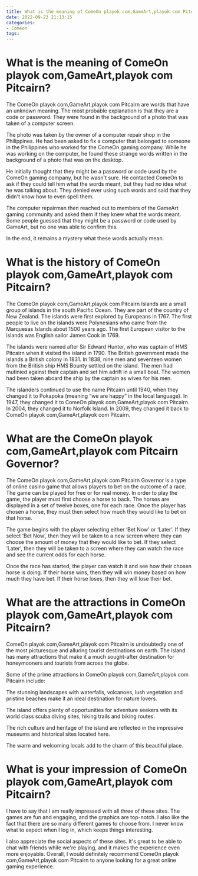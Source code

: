 ```yaml
---
title: What is the meaning of ComeOn playok com,GameArt,playok com Pitcairn
date: 2022-09-23 21:13:15
categories:
- Comeon
tags:
---
```



#  What is the meaning of ComeOn playok com,GameArt,playok com Pitcairn?

The ComeOn playok com,GameArt,playok com Pitcairn are words that have an unknown meaning. The most probable explanation is that they are a code or password. They were found in the background of a photo that was taken of a computer screen.

The photo was taken by the owner of a computer repair shop in the Philippines. He had been asked to fix a computer that belonged to someone in the Philippines who worked for the ComeOn gaming company. While he was working on the computer, he found these strange words written in the background of a photo that was on the desktop.

He initially thought that they might be a password or code used by the ComeOn gaming company, but he wasn't sure. He contacted ComeOn to ask if they could tell him what the words meant, but they had no idea what he was talking about. They denied ever using such words and said that they didn't know how to even spell them.

The computer repairman then reached out to members of the GameArt gaming community and asked them if they knew what the words meant. Some people guessed that they might be a password or code used by GameArt, but no one was able to confirm this.

In the end, it remains a mystery what these words actually mean.

#  What is the history of ComeOn playok com,GameArt,playok com Pitcairn?

The ComeOn playok com,GameArt,playok com Pitcairn Islands are a small group of islands in the south Pacific Ocean. They are part of the country of New Zealand. The islands were first explored by Europeans in 1767. The first people to live on the islands were Polynesians who came from the Marquesas Islands about 1500 years ago. The first European visitor to the islands was English sailor James Cook in 1769.

The islands were named after Sir Edward Hunter, who was captain of HMS Pitcairn when it visited the island in 1790. The British government made the islands a British colony in 1831. In 1838, nine men and seventeen women from the British ship HMS Bounty settled on the island. The men had mutinied against their captain and set him adrift in a small boat. The women had been taken aboard the ship by the captain as wives for his men.

The islanders continued to use the name Pitcairn until 1940, when they changed it to Pokapoka (meaning “we are happy” in the local language). In 1947, they changed it to ComeOn playok com,GameArt,playok com Pitcairn. In 2004, they changed it to Norfolk Island. In 2009, they changed it back to ComeOn playok com,GameArt,playok com Pitcairn.

#  What are the ComeOn playok com,GameArt,playok com Pitcairn Governor? 

The ComeOn playok com,GameArt,playok com Pitcairn Governor is a type of online casino game that allows players to bet on the outcome of a race. The game can be played for free or for real money. In order to play the game, the player must first choose a horse to back. The horses are displayed in a set of twelve boxes, one for each race. Once the player has chosen a horse, they must then select how much they would like to bet on that horse.

The game begins with the player selecting either ‘Bet Now’ or ‘Later’. If they select ‘Bet Now’, then they will be taken to a new screen where they can choose the amount of money that they would like to bet. If they select ‘Later’, then they will be taken to a screen where they can watch the race and see the current odds for each horse.

Once the race has started, the player can watch it and see how their chosen horse is doing. If their horse wins, then they will win money based on how much they have bet. If their horse loses, then they will lose their bet.

#  What are the attractions in ComeOn playok com,GameArt,playok com Pitcairn? 

ComeOn playok com,GameArt,playok com Pitcairn is undoubtedly one of the most picturesque and alluring tourist destinations on earth. The island has many attractions that make it a much sought-after destination for honeymooners and tourists from across the globe.

Some of the prime attractions in ComeOn playok com,GameArt,playok com Pitcairn include:

The stunning landscapes with waterfalls, volcanoes, lush vegetation and pristine beaches make it an ideal destination for nature lovers.

The island offers plenty of opportunities for adventure seekers with its world class scuba diving sites, hiking trails and biking routes.

The rich culture and heritage of the island are reflected in the impressive museums and historical sites located here.

The warm and welcoming locals add to the charm of this beautiful place.

#  What is your impression of ComeOn playok com,GameArt,playok com Pitcairn?

I have to say that I am really impressed with all three of these sites. The games are fun and engaging, and the graphics are top-notch. I also like the fact that there are so many different games to choose from. I never know what to expect when I log in, which keeps things interesting.

I also appreciate the social aspects of these sites. It's great to be able to chat with friends while we're playing, and it makes the experience even more enjoyable. Overall, I would definitely recommend ComeOn playok com,GameArt,playok com Pitcairn to anyone looking for a great online gaming experience.